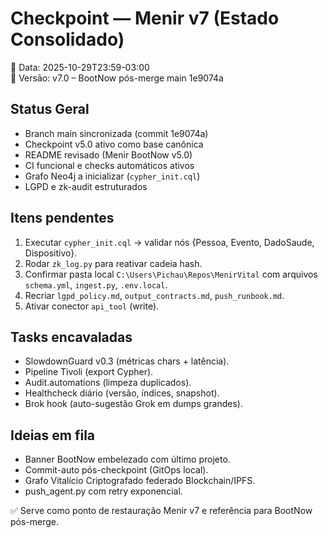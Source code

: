 # Checkpoint — Menir v7 (Estado Consolidado)
📅 Data: 2025-10-29T23:59-03:00  
🔑 Versão: v7.0 – BootNow pós-merge main 1e9074a

## Status Geral
- Branch main sincronizada (commit 1e9074a)  
- Checkpoint v5.0 ativo como base canônica  
- README revisado (Menir BootNow v5.0)  
- CI funcional e checks automáticos ativos  
- Grafo Neo4j a inicializar (`cypher_init.cql`)  
- LGPD e zk-audit estruturados  

## Itens pendentes
1. Executar `cypher_init.cql` → validar nós {Pessoa, Evento, DadoSaude, Dispositivo}.  
2. Rodar `zk_log.py` para reativar cadeia hash.  
3. Confirmar pasta local `C:\Users\Pichau\Repos\MenirVital` com arquivos `schema.yml`, `ingest.py`, `.env.local`.  
4. Recriar `lgpd_policy.md`, `output_contracts.md`, `push_runbook.md`.  
5. Ativar conector `api_tool` (write).  

## Tasks encavaladas
- SlowdownGuard v0.3 (métricas chars + latência).  
- Pipeline Tivoli (export Cypher).  
- Audit.automations (limpeza duplicados).  
- Healthcheck diário (versão, índices, snapshot).  
- Brok hook (auto-sugestão Grok em dumps grandes).  

## Ideias em fila
- Banner BootNow embelezado com último projeto.  
- Commit-auto pós-checkpoint (GitOps local).  
- Grafo Vitalício Criptografado federado Blockchain/IPFS.  
- push_agent.py com retry exponencial.

✅ Serve como ponto de restauração Menir v7 e referência para BootNow pós-merge.